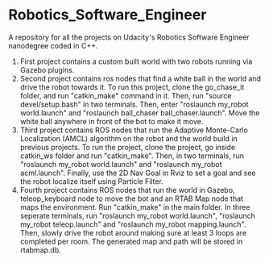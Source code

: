 # Robotics_Software_Engineer
A repository for all the projects on Udacity's Robotics Software Engineer nanodegree coded in C++.
1) First project contains a custom built world with two robots running via Gazebo plugins.
2) Second project contains ros nodes that find a white ball in the world and drive the robot towards it. To run this project, clone the go_chase_it folder, and run "catkin_make" command in it. Then, run "source devel/setup.bash" in two terminals. Then, enter "roslaunch my_robot world.launch" and "roslaunch ball_chaser ball_chaser.launch". Move the white ball anywhere in front of the bot to make it move.
3) Third project contains ROS nodes that run the Adaptive Monte-Carlo Localization (AMCL) algorithm on the robot and the world build in previous projects. To run the project, clone the project, go inside catkin_ws folder and run "catkin_make". Then, in two terminals, run "roslaunch my_robot world.launch" and "roslaunch my_robot acml.launch". Finally, use the 2D Nav Goal in Rviz to set a goal and see the robot localize itself using Particle Filter.
4) Fourth project contains ROS nodes that run the world in Gazebo, teleop_keyboard node to move the bot and an RTAB Map node that maps the environment. Run "catkin_make" in the main folder. In three seperate terminals, run "roslaunch my_robot world.launch", "roslaunch my_robot teleop.launch" and "roslaunch my_robot mapping.launch". Then, slowly drive the robot around making sure at least 3 loops are completed per room. The generated map and path will be stored in rtabmap.db.
